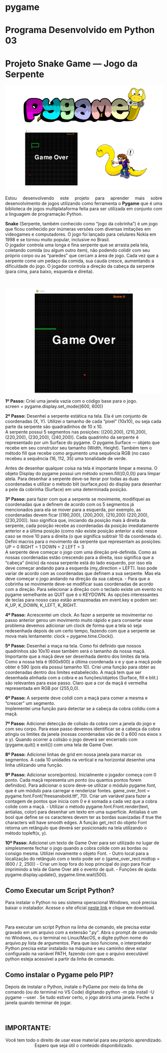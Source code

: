 # pygame
# Programa Desenvolvido em Python 03
# Projeto Snake Game — Jogo da Serpente

<img src="projeto.png" alt="logo do game snake no formato png"><br>

<p align="justify"font="20pt">Estou desenvolvendo este projeto para aprender mais sobre desenvolvimento de jogos utilizando como ferramenta o <strong>Pygame</strong> que é uma biblioteca de jogos multiplataforma feita para ser utilizada em conjunto com a linguagem de programação Python.<br>

<strong>Snake</strong> (Serpente, também conhecido como “jogo da cobrinha”) é um jogo que ficou conhecido por inúmeras versões com diversas imitações em videogames e computadores. O jogo foi lançado para celulares Nokia em 1998 e se tornou muito popular, inclusive no Brasil.<br>
O jogador controla uma longa e fina serpente que se arrasta pela tela, coletando comida (ou algum outro item), não podendo colidir com seu próprio corpo ou as “paredes” que cercam a área de jogo. Cada vez que a serpente come um pedaço da comida, sua cauda cresce, aumentando a dificuldade do jogo. O jogador controla a direção da cabeça da serpente (para cima, para baixo, esquerda e direita).</p><br>

<img src="modelo.png" alt="logo do game snake no formato png"><br>

<p><strong>1º Passo:</strong> Criei uma janela vazia com o código base para o jogo.<br>
screen = pygame.display.set_mode((600, 600))<br>

<strong>2º Passo:</strong> Desenhei a serpente estática na tela.
Ela é um conjunto de coordenadas (X, Y). Utilizei o tamanho de cada “pixel” (10x10), ou seja cada parte da serpente são quadradinhos de 10 x 10.<br>
A serpente possui 5 segmentos nas posições: [(200,200), (210,200), (220,200), (230,200), (240,200)].
Cada quadrinho da serpente é representado por um Surface do pygame. O pygame.Surface — objeto que recebe em seu construtor seu tamanho (Width, Height). Também tem o método fill que recebe como argumento uma sequência RGB (no caso recebeu a sequência (16, 112, 35) uma tonalidade de verde.<br>

Antes de desenhar qualquer coisa na tela é importante limpar a mesma. O objeto Display do pygame possui um método screen.fill((0,0,0)) para limpar atela.
Para desenhar a serpente deve-se iterar por todas as duas coordenadas e utilizar o método blit (surface,pos) do display para desenhar a pele da cobrinha (Surface) em uma determinada posição.<br>

<strong>3º Passo:</strong> para fazer com que a serpente se movimente, modifiquei as coordenadas que a definem de acordo com os 5 segmentos já mencionados para ela se mover para a esquerda, por exemplo, as coordenadas devem ficar [(190,200), (200,200), (210,200) (220,200), (230,200)]. Isso significa que, iniciando da posição mais à direita da serpente, cada posição recebe as coordenadas da posição imediatamente anterior e a última posição (como não existe posição anterior a ela) nesse caso se move 10 para a direita (o que significa subtrair 10 da coordenada x).<br>
Defini macros para o movimento da serpente que representam as posições:
UP = 0
RIGHT = 1
DOWN = 2
LEFT = 3<br>
A serpente deve começar o jogo com uma direção pré-definida. Como as nossas coordenadas estão crescendo para a direita, isso significa que a “cabeça” (início) da nossa serpente está do lado esquerdo, por isso ela deve começar andando para a esquerda (my_direction = LEFT). Isso pode variar de acordo com as coordenadas que definem a sua serpente. Mas ela deve começar o jogo andando na direção da sua cabeça. - Para que a cobrinha se movimente deve-se modificar suas coordenadas de acordo com a direção. Para selecionar a direção com o teclado existe um evento no pygame semelhante ao QUIT que é o KEYDOWN. As opções interessantes de teclas para nosso caso estão armazenadas em event.key e podem ser: K_UP, K_DOWN, K_LEFT, K_RIGHT.<br>

<strong>4º Passo:</strong> Acrescentei um clock. Ao fazer a serpente se movimentar no passo anterior  gerou um movimento muito rápido e para consertar esse problema devemos adicionar um clock de forma que a tela só seja redesenhada depois de um certo tempo, fazendo com que a serpente se mova mais lentamente: clock = pygame.time.Clock().<br>

<strong>5º Passo:</strong> Desenhei a maça na tela. Como foi definido que nossos quadrinhos são 10x10 esse também será o tamanho da nossa maçã. Importante que a maçã deve ser desenhada dentro dos limites da tela. Como a nossa tela é (600x600) a última coordenada x e y que a maçã pode obter é 590 (pois ela possui tamanho 10). Criei uma função para obter as coordenadas dentro dos limites estabelecido. A maçã tem que ser desenhada alinhada com a cobra e as funções/objetos (Surface, fill e blit.) são relevantes para esse passo. Claro que a cor da maçã é vermelha representada em RGB por (255,0,0).<br> 
  
<strong>6º Passo:</strong> A serpente deve colidi com a maçã para comer a mesma e “crescer” um segmento.<br>
Implementei uma função para detectar se a cabeça da cobra colidiu com a maçã.<br> 
  
<strong>7º Passo:</strong> Adicionei detecção de colisão da cobra com a janela do jogo e com seu corpo. Para esse passo devemos identificar se a cabeça da cobra atingiu os limites da janela (nossas coordenadas vão de 0 a 600 nos eixos x e y). Quando ocorrer a colisão o jogo deverá ser encerrado com (pygame.quit() e exit()) com uma tela de Game Over.<br>
  
<strong>8º Passo:</strong> Adicionei linhas de grid em nossa janela para marcar os segmentos. A cada 10 unidades na vertical e na horizontal desenhei uma linha utilizando uma função.<br>

<strong>9º Passo:</strong> Adicionar score(pontos). Inicialmente o jogador começa com 0 ponto. Cada maçã representa um ponto (ou quantos pontos forem definidos). Para adicionar o score deve-se utilizar o módulo pygame.font, que é um módulo para carregar e renderizar fontes. game_over_font = pygame.font.Font('freesansbold.ttf', 70). Criar um variável para fazer a contagem de pontos que inicia com 0 e é somada a cada vez que a cobra colide com a maçã. - Utilizar o método pygame.font.Front.render(text, antialias, color) para desenhar um texto em uma superfície. Antialias é um bool que define se os caracteres devem ter as bordas suavizadas if true the characters will have smooth edges. A função get_rect do objeto Font retorna um retângulo que deverá ser posicionado na tela utilizando o método topleft(x, y).<br> 

<strong>10º Passo:</strong> Adicionei um texto de Game Over para ser utilizado no lugar de simplesmente fechar o jogo quando a cobra colide com as bordas ou consigo mesma. Utilizei novamente o objeto Font. - Outro local para a localização do retângulo com o texto pode ser o (game_over_rect.midtop = (600 / 2, 250)) - Criar um loop fora do loop principal do jogo para ficar imprimindo a tela de Game Over até o evento de quit. - Funções de ajuda: pygame.display.update(), pygame.time.wait(500).</p>

## Como Executar um Script Python?
<p>Para instalar o Python no seu sistema operacional Windows, você precisa baixar o instalador. Acesse o site oficial <a href="https://www.python.org/downloads/" target="_blank">neste link</a> e clique em download.</p><br>

<p>Para executar um script Python na linha de comando, ele precisa estar gravado em um arquivo com a extensão “.py”. Abra o prompt de comando no Windows, ou o terminal no Linux/MacOS, e digite python nome do arquivo.py lista de argumentos. Para que isso funcione, o interpretador Python precisa estar instalado na máquina e seu caminho deve estar configurado na variável PATH, fazendo com que o arquivo executável python esteja acessível a partir da linha de comando.</p>

## Como instalar o Pygame pelo PIP?
<p>Depois de instalar o Python, instale o PyGame por meio da linha de comando (ou do terminal no VS Code) digitando python -m pip install -U pygame --user . Se tudo estiver certo, o jogo abrirá uma janela. Feche a janela quando terminar de jogar.</p><br>

## IMPORTANTE:

<p align="center">Você tem todo o direito de usar esse material para seu próprio aprendizado. Espero que seja útil o conteúdo disponibilizado.</p> 





